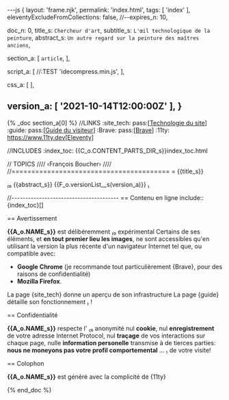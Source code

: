 ---js
{
  layout:    'frame.njk',
  permalink: 'index.html',
  tags:      [ 'index' ],
  eleventyExcludeFromCollections: false,
  //--expires_n: 10,


  doc_n:      0,
  title_s:    `Chercheur d'art`,
  subtitle_s: `L'œil technologique de la peinture`,
  abstract_s: `Un autre regard sur la peinture des maîtres anciens`,

  section_a:
  [
    `article`,
  ],

  script_a:
  [
    //:TEST 'idecompress.min.js',
  ],

  css_a:
  [
  ],

  version_a:
  [
    '2021-10-14T12:00:00Z'
  ],
}
---
{% _doc section_a[0] %}
//LINKS
:site_tech: pass:[<a href=site_tech.html>Technologie du site</a>]
:guide: pass:[<a href=ui_guide.html>Guide du visiteur</a>]
:Brave: pass:[<a href=https://brave.com><bold>Brave</bold></a>]
:11ty: https://www.11ty.dev[Eleventy]

//INCLUDES
:index_toc: {{C_o.CONTENT_PARTS_DIR_s}}index_toc.html

// TOPICS
////
‹François Boucher›
////
//========================================
= {{title_s}}

₍₀
{{abstract_s}}
{{F_o.versionList__s(version_a)}}
₎

//---------------------------------------
== Contenu en ligne
include::{index_toc}[]

== Avertissement

**{{A_o.NAME_s}}** est délibéremment 
₍₀
expérimental
Certains de ses éléments, et **en tout premier lieu les images**, ne sont accessibles qu'en utilisant la version la plus récente d'un navigateur Internet tel que, ou compatible avec:
- **Google Chrome** (je recommande tout particulièrement {Brave}, pour des raisons de confidentialité)
- **Mozilla Firefox**.

La page {site_tech} donne un aperçu de son infrastructure
La page {guide} détaille son fonctionnement
₎
!

== Confidentialité

**{{A_o.NAME_s}}** respecte l'
₍₀
anonymité
nul **cookie**,
nul **enregistrement** de votre adresse Internet Protocol,
nul **traçage** de vos interactions sur chaque page,
nulle **information personelle** transmise à de tierces parties:
&nbsp;
**nous ne moneyons pas votre profil comportemental** &hellip;
₎
de votre visite!

== Colophon

**{{A_o.NAME_s}}** est généré avec la complicité de {11ty}

{% end_doc %}
